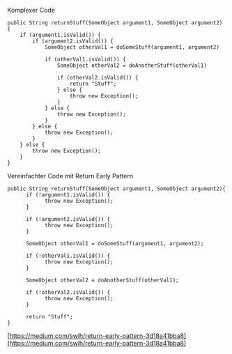 Komplexer Code
```
public String returnStuff(SomeObject argument1, SomeObject argument2) {
	if (argument1.isValid()) {
		if (argument2.isValid()) {
			SomeObject otherVal1 = doSomeStuff(argument1, argument2)

			if (otherVal1.isValid()) {
				SomeObject otherVal2 = doAnotherStuff(otherVal1)

				if (otherVal2.isValid()) {
					return "Stuff";
				} else {
					throw new Exception();
				}
			} else {
				throw new Exception();
			}
		} else {
			throw new Exception();
		}
	} else {
		throw new Exception();
	}
}
```

Vereinfachter Code mit Return Early Pattern
```
public String returnStuff(SomeObject argument1, SomeObject argument2){
      if (!argument1.isValid()) {
            throw new Exception();
      }

      if (!argument2.isValid()) {
            throw new Exception();
      }

      SomeObject otherVal1 = doSomeStuff(argument1, argument2);

      if (!otherVal1.isValid()) {
            throw new Exception();
      }

      SomeObject otherVal2 = doAnotherStuff(otherVal1);

      if (!otherVal2.isValid()) {
            throw new Exception();
      }

      return "Stuff";
}
```

[https://medium.com/swlh/return-early-pattern-3d18a41bba8](https://medium.com/swlh/return-early-pattern-3d18a41bba8)